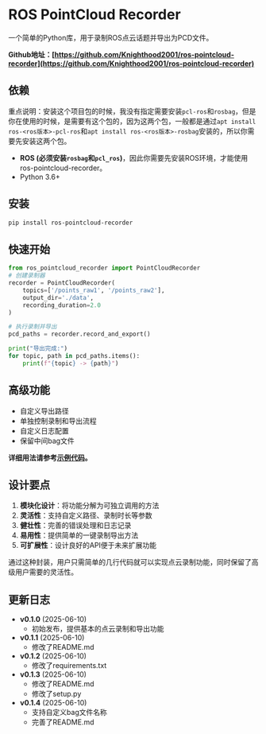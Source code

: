 # ROS PointCloud Recorder

一个简单的Python库，用于录制ROS点云话题并导出为PCD文件。

**Github地址：[https://github.com/Knighthood2001/ros-pointcloud-recorder](https://github.com/Knighthood2001/ros-pointcloud-recorder)**

## 依赖
重点说明：安装这个项目包的时候，我没有指定需要安装`pcl-ros`和`rosbag`，但是你在使用的时候，是需要有这个包的，因为这两个包，一般都是通过`apt install ros-<ros版本>-pcl-ros`和`apt install ros-<ros版本>-rosbag`安装的，所以你需要先安装这两个包。

- **ROS (必须安装`rosbag`和`pcl_ros`)**，因此你需要先安装ROS环境，才能使用ros-pointcloud-recorder。
- Python 3.6+

## 安装

```bash
pip install ros-pointcloud-recorder
```
## 快速开始

```python
from ros_pointcloud_recorder import PointCloudRecorder
# 创建录制器
recorder = PointCloudRecorder(
    topics=['/points_raw1', '/points_raw2'],
    output_dir='./data',
    recording_duration=2.0
)

# 执行录制并导出
pcd_paths = recorder.record_and_export()

print("导出完成:")
for topic, path in pcd_paths.items():
    print(f"{topic} -> {path}")
```

## 高级功能

- 自定义导出路径
- 单独控制录制和导出流程
- 自定义日志配置
- 保留中间bag文件

**详细用法请参考[示例代码](examples/)。**


## 设计要点

1. **模块化设计**：将功能分解为可独立调用的方法
2. **灵活性**：支持自定义路径、录制时长等参数
3. **健壮性**：完善的错误处理和日志记录
4. **易用性**：提供简单的一键录制导出方法
5. **可扩展性**：设计良好的API便于未来扩展功能

通过这种封装，用户只需简单的几行代码就可以实现点云录制功能，同时保留了高级用户需要的灵活性。

## 更新日志

- **v0.1.0** (2025-06-10)
  - 初始发布，提供基本的点云录制和导出功能
- **v0.1.1** (2025-06-10)
  - 修改了README.md
- **v0.1.2** (2025-06-10)
  - 修改了requirements.txt
- **v0.1.3** (2025-06-10)
  - 修改了README.md 
  - 修改了setup.py
- **v0.1.4** (2025-06-10)
  - 支持自定义bag文件名称
  - 完善了README.md